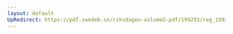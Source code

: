 ```yaml
---
layout: default
UpRedirect: https://pdf.swedeb.se/riksdagen-volumeG-pdf/199293/reg_199293/reg_199293_0094.pdf
---
```

